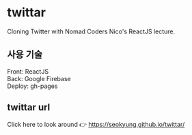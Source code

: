 # twittar

Cloning Twitter with Nomad Coders Nico's ReactJS lecture.<br/>

## 사용 기술

Front: ReactJS<br/>
Back: Google Firebase<br/>
Deploy: gh-pages<br/>

## twittar url

Click here to look around 👉 https://seokyung.github.io/twittar/
